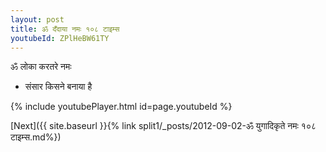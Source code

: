 ```yaml
---
layout: post
title: ॐ दँदाया नमः १०८ टाइम्स
youtubeId: ZPlHeBW61TY
---
```

 
 
 ॐ लोका करतरे नमः  
 
 -  संसार किसने बनाया है 
 
  
 
  
 
 
 
 
 
 


{% include youtubePlayer.html id=page.youtubeId %}
 
[Next]({{ site.baseurl }}{% link  split1/_posts/2012-09-02-ॐ युगादिकृते नमः  १०८ टाइम्स.md%})
 
